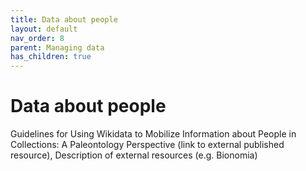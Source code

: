 ```yaml
---
title: Data about people
layout: default
nav_order: 8
parent: Managing data
has_children: true
---
```


# Data about people

Guidelines for Using Wikidata to Mobilize Information about People in Collections: A Paleontology Perspective (link to external published resource), Description of external resources (e.g. Bionomia)